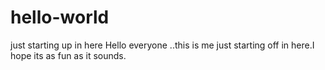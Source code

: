 # hello-world
just starting up in here
Hello everyone ..this is me just starting off in here.I hope its as fun as it sounds.
